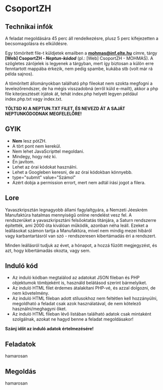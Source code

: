 # CsoportZH

## Technikai infók
A feladat megoldására 45 perc áll rendelkezésre, plusz 5 perc kifejezetten a becsomagolásra és elküldésre.

Egy tömörített file-t küldjetek emailben a **mohmas@inf.elte.hu** címre, tárgy **[Web] CsoportZH - *Neptun-kódod*** (pl.: [Web] CsoportZH - MOHMAS). A szögletes zárójelek is legyenek a tárgyban, mert így biztosan a külön erre fenntartott mappába érkezik, nem pedig spambe, kukába stb (volt már rá példa sajnos).

A tömörített állományokban található php fileokat nem szokta megfogni a levelezőrendszer, de ha mégis visszadobná (erről küld e-mailt), akkor a php file kiterjesztését írjátok át, tehát index.php helyett legyen például index.php.txt vagy index.txt.

**TÖLTSD KI A NEPTUN.TXT FILET, ÉS NEVEZD ÁT A SAJÁT NEPTUNKÓDODNAK MEGFELELŐRE!**

## GYIK
- **Nem** lesz pótZH.
- A tört pont nem kerekül.
- Nem lehet JavaScripttel megoldani.
- Mindegy, hogy néz ki.
- Én javítom.
- Lehet az órai kódokat használni.
- Lehet a Googleben keresni, de az órai kódokban könnyebb.
- type="submit" value="Számol"
- Azért dobja a permission errort, mert nem adtál írási jogot a filera.

## Lore
Yavaszkripsztán legnagyobb állami fagylaltgyára, a Nemzeti Jéeskrém Manufaktúra hatalmas mennyiségű online rendelést vesz fel. A rendszerüket a yavaszkripsztáni felsőoktatás titánjára, a Saturn rendszerre építették, ami 2000 óta kiválóan működik, azonban néha leáll. Ezeket a leállásokat számon tartja a Manufaktúra, mivel nem mindig mezei hibáról vagy karbantartásról van szó - rendszeresen kibertámadás éri a rendszert.

Minden leállásról tudjuk az évet, a hónapot, a hozzá fűzött megjegyzést, és azt, hogy kibertámadás okozta, vagy sem.

## Induló kód
- Az induló kódban megtalálod az adatokat JSON fileban és PHP objektumok tömbjeként is, használd belátásod szerint bármelyiket.
- Az induló HTML filet érdemes átalakítani PHP-vé, és azzal dolgozni, de nem követelmény.
- Az induló HTML fileban adott stílusokhoz nem feltétlen kell hozzányúlni, megoldható a feladat csak azok használatával, de nem kötelező használni/meghagyni őket.
- Az induló HTML fileban lévő listában található adatok csak mintaként szolgálnak, azokat ne hagyd benne a feladat megoldásakor!

**Szánj időt az induló adatok értelmezésére!**

## Feladatok

hamarosan

## Megoldás

hamarosan
